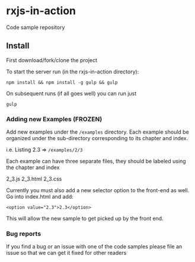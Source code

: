 # rxjs-in-action
Code sample repository

## Install

First download/fork/clone the project

To start the server run (in the rxjs-in-action directory):

`npm install && npm install -g gulp && gulp`

On subsequent runs (if all goes well) you can run just 

`gulp`

### Adding new Examples (FROZEN)

Add new examples under the `/examples` directory.
Each example should be organized under the sub-directory corresponding to its chapter and index.

i.e. Listing 2.3 => `/examples/2/3`

Each example can have three separate files, they should be labeled using the chapter and index

2_3.js
2_3.html
2_3.css

Currently you must also add a new selector option to the front-end as well.
Go into index.html and add:

`<option value="2.3">2.3</option>`

This will allow the new sample to get picked up by the front end.


### Bug reports

If you find a bug or an issue with one of the code samples please file an issue so that we can get it fixed for other readers
